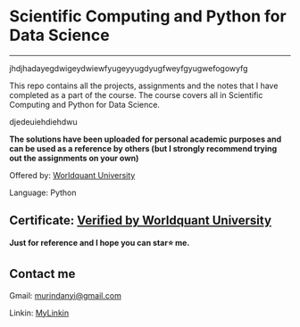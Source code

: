# Scientific Computing and Python for Data Science
*************************************************************************

jhdjhadayegdwigeydwiewfyugeyyugdyugfweyfgyugwefogowyfg 

This repo contains all the projects, assignments and the notes that I have completed as a part of the course. The course covers all in Scientific Computing and Python for Data Science.

djedeuiehdiehdwu

**The solutions have been uploaded for personal academic purposes and can be used as a reference by others (but I strongly recommend trying out the assignments on your own)**

Offered by: [Worldquant University](https://wqu-apply.thedataincubator.com/)

Language: Python

## Certificate:  [Verified by Worldquant University ](https://wqu.thedataincubator.com/certificate/6315988161134592)


**Just for reference and I hope you can star⭐ me.**
  
## Contact me

  Gmail: murindanyi@gmail.com
  
  Linkin: [MyLinkin](https://www.linkedin.com/in/murindanyi-sudi-aa8793150/)
